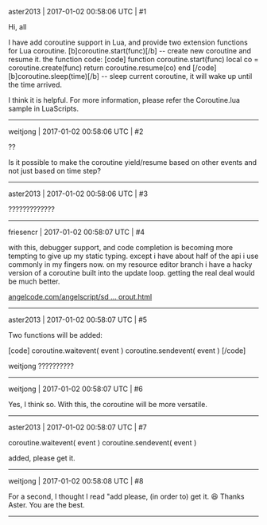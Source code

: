 aster2013 | 2017-01-02 00:58:06 UTC | #1

Hi, all

I have add coroutine support in Lua, and provide two extension functions for Lua coroutine.
[b]coroutine.start(func)[/b] -- create new coroutine and resume it. the function code:
[code]
function coroutine.start(func)
    local co = coroutine.create(func)
    return coroutine.resume(co)
end
[/code]
[b]coroutine.sleep(time)[/b] -- sleep current coroutine, it will wake up until the time arrived.

I think it is helpful. For more information, please refer the Coroutine.lua sample in LuaScripts.

-------------------------

weitjong | 2017-01-02 00:58:06 UTC | #2

??

Is it possible to make the coroutine yield/resume based on other events and not just based on time step?

-------------------------

aster2013 | 2017-01-02 00:58:06 UTC | #3

?????????????

-------------------------

friesencr | 2017-01-02 00:58:07 UTC | #4

with this, debugger support, and code completion is becoming more tempting to give up my static typing.  except i have about half of the api i use commonly in my fingers now.  on my resource editor branch i have a hacky version of a coroutine built into the update loop.  getting the real deal would be much better.

 [angelcode.com/angelscript/sd ... orout.html](http://www.angelcode.com/angelscript/sdk/docs/manual/doc_samples_corout.html)

-------------------------

aster2013 | 2017-01-02 00:58:07 UTC | #5

Two functions will be added:

[code]
coroutine.waitevent( event )
coroutine.sendevent( event )
[/code]

weitjong ??????????

-------------------------

weitjong | 2017-01-02 00:58:07 UTC | #6

Yes, I think so. With this, the coroutine will be more versatile.

-------------------------

aster2013 | 2017-01-02 00:58:07 UTC | #7

coroutine.waitevent( event )
coroutine.sendevent( event )

added, please get it.

-------------------------

weitjong | 2017-01-02 00:58:08 UTC | #8

For a second, I thought I read "add please, (in order to) get it.  :laughing: 
Thanks Aster. You are the best.

-------------------------

